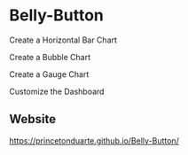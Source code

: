 # Belly-Button

Create a Horizontal Bar Chart

Create a Bubble Chart

Create a Gauge Chart

Customize the Dashboard

## Website

https://princetonduarte.github.io/Belly-Button/
